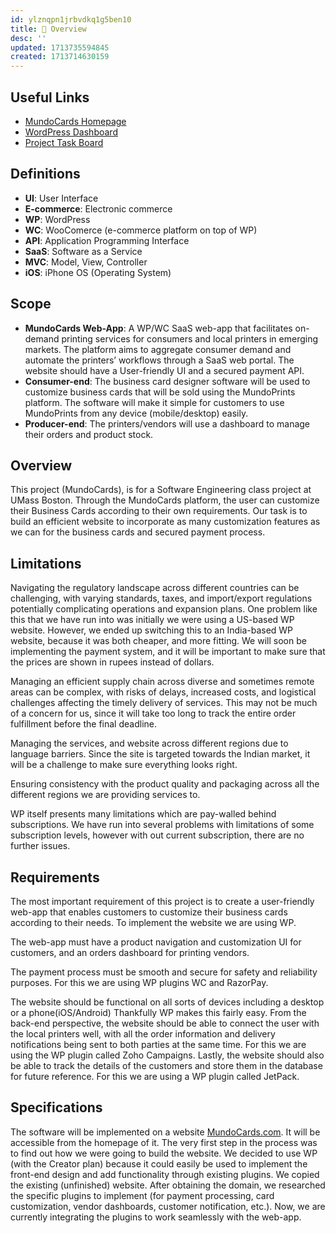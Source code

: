 ```yaml
---
id: ylznqpn1jrbvdkq1g5ben10
title: 📃 Overview
desc: ''
updated: 1713735594845
created: 1713714630159
---
```


## Useful Links

- [MundoCards Homepage](https://mundocards.wpcomstaging.com/)
- [WordPress Dashboard](https://mundocards.wpcomstaging.com/wp-admin/)
- [Project Task Board](https://github.com/users/Ethab83/projects/1)

## Definitions

- **UI**: User Interface
- **E-commerce**: Electronic commerce
- **WP**: WordPress
- **WC**: WooComerce (e-commerce platform on top of WP)
- **API**: Application Programming Interface
- **SaaS**: Software as a Service
- **MVC**: Model, View, Controller
- **iOS**: iPhone OS (Operating System)

## Scope

- **MundoCards Web-App**: A WP/WC SaaS web-app that facilitates on-demand printing services for consumers and local printers in emerging markets. The platform aims to aggregate consumer demand and automate the printers’ workflows through a SaaS web portal. The website should have a User-friendly UI and a secured payment API.
- **Consumer-end**: The business card designer software will be used to customize business cards that will be sold using the MundoPrints platform. The software will make it simple for customers to use MundoPrints from any device (mobile/desktop) easily.
- **Producer-end**: The printers/vendors will use a dashboard to manage their orders and product stock.

## Overview

This project (MundoCards), is for a Software Engineering class project at UMass Boston. Through the MundoCards platform, the user can customize their Business Cards according to their own requirements. Our task is to build an efficient website to incorporate as many customization features as we can for the business cards and secured payment process.

## Limitations

Navigating the regulatory landscape across different countries can be challenging, with varying standards, taxes, and import/export regulations potentially complicating operations and expansion plans. One problem like this that we have run into was initially we were using a US-based WP website. However, we ended up switching this to an India-based WP website, because it was both cheaper, and more fitting. We will soon be implementing the payment system, and it will be important to make sure that the prices are shown in rupees instead of dollars.

Managing an efficient supply chain across diverse and sometimes remote areas can be complex, with risks of delays, increased costs, and logistical challenges affecting the timely delivery of services. This may not be much of a concern for us, since it will take too long to track the entire order fulfillment before the final deadline.

Managing the services, and website across different regions due to language barriers. Since the site is targeted towards the Indian market, it will be a challenge to make sure everything looks right.

Ensuring consistency with the product quality and packaging across all the different regions we are providing services to.

WP itself presents many limitations which are pay-walled behind subscriptions. We have run into several problems with limitations of some subscription levels, however with out current subscription, there are no further issues.

## Requirements

The most important requirement of this project is to create a user-friendly web-app that enables customers to customize their business cards according to their needs. To implement the website we are using WP.

The web-app must have a product navigation and customization UI for customers, and an orders dashboard for printing vendors.

The payment process must be smooth and secure for safety and reliability purposes. For this we are using WP plugins WC and RazorPay.

The website should be functional on all sorts of devices including a desktop or a phone(iOS/Android) Thankfully WP makes this fairly easy.
From the back-end perspective, the website should be able to connect the user with the local printers well, with all the order information and delivery notifications being sent to both parties at the same time. For this we are using the WP plugin called Zoho Campaigns.
Lastly, the website should also be able to track the details of the customers and store them in the database for future reference. For this we are using a WP plugin called JetPack.

## Specifications

The software will be implemented on a website [MundoCards.com](https://mundocards.wpcomstaging.com/). It will be accessible from the homepage of it. The very first step in the process was to find out how we were going to build the website. We decided to use WP (with the Creator plan) because it could easily be used to implement the front-end design and add functionality through existing plugins. We copied the existing (unfinished) website. After obtaining the domain, we researched the specific plugins to implement (for payment processing, card customization, vendor dashboards, customer notification, etc.). Now, we are currently integrating the plugins to work seamlessly with the web-app.
